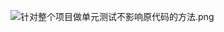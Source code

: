 ![针对整个项目做单元测试不影响原代码的方法.png](https://upload-images.jianshu.io/upload_images/2636843-58be4263b4b6e01e.png?imageMogr2/auto-orient/strip%7CimageView2/2/w/1240)
